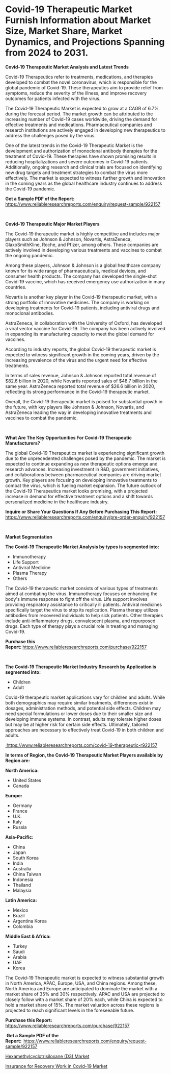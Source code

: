 <p><h1>Covid-19 Therapeutic Market Furnish Information about Market Size, Market Share, Market Dynamics, and Projections Spanning from 2024 to 2031.</h1></p><p><strong>Covid-19 Therapeutic Market Analysis and Latest Trends</strong></p>
<p><p>Covid-19 Therapeutics refer to treatments, medications, and therapies developed to combat the novel coronavirus, which is responsible for the global pandemic of Covid-19. These therapeutics aim to provide relief from symptoms, reduce the severity of the illness, and improve recovery outcomes for patients infected with the virus.</p><p>The Covid-19 Therapeutic Market is expected to grow at a CAGR of 6.7% during the forecast period. The market growth can be attributed to the increasing number of Covid-19 cases worldwide, driving the demand for effective treatments and medications. Pharmaceutical companies and research institutions are actively engaged in developing new therapeutics to address the challenges posed by the virus.</p><p>One of the latest trends in the Covid-19 Therapeutic Market is the development and authorization of monoclonal antibody therapies for the treatment of Covid-19. These therapies have shown promising results in reducing hospitalizations and severe outcomes in Covid-19 patients. Additionally, ongoing research and clinical trials are focused on identifying new drug targets and treatment strategies to combat the virus more effectively. The market is expected to witness further growth and innovation in the coming years as the global healthcare industry continues to address the Covid-19 pandemic.</p></p>
<p><strong>Get a Sample PDF of the Report:&nbsp;</strong> <a href="https://www.reliableresearchreports.com/enquiry/request-sample/922157">https://www.reliableresearchreports.com/enquiry/request-sample/922157</a></p>
<p>&nbsp;</p>
<p><strong>Covid-19 Therapeutic Major Market Players</strong></p>
<p><p>The Covid-19 therapeutic market is highly competitive and includes major players such as Johnson & Johnson, Novartis, AstraZeneca, GlaxoSmithKline, Roche, and Pfizer, among others. These companies are actively involved in developing various treatments and vaccines to combat the ongoing pandemic.</p><p>Among these players, Johnson & Johnson is a global healthcare company known for its wide range of pharmaceuticals, medical devices, and consumer health products. The company has developed the single-shot Covid-19 vaccine, which has received emergency use authorization in many countries.</p><p>Novartis is another key player in the Covid-19 therapeutic market, with a strong portfolio of innovative medicines. The company is working on developing treatments for Covid-19 patients, including antiviral drugs and monoclonal antibodies.</p><p>AstraZeneca, in collaboration with the University of Oxford, has developed a viral vector vaccine for Covid-19. The company has been actively involved in expanding its manufacturing capacity to meet the global demand for vaccines.</p><p>According to industry reports, the global Covid-19 therapeutic market is expected to witness significant growth in the coming years, driven by the increasing prevalence of the virus and the urgent need for effective treatments.</p><p>In terms of sales revenue, Johnson & Johnson reported total revenue of $82.6 billion in 2020, while Novartis reported sales of $48.7 billion in the same year. AstraZeneca reported total revenue of $26.6 billion in 2020, reflecting its strong performance in the Covid-19 therapeutic market.</p><p>Overall, the Covid-19 therapeutic market is poised for substantial growth in the future, with key players like Johnson & Johnson, Novartis, and AstraZeneca leading the way in developing innovative treatments and vaccines to combat the pandemic.</p></p>
<p>&nbsp;</p>
<p><strong>What Are The Key Opportunities For Covid-19 Therapeutic Manufacturers?</strong></p>
<p><p>The global Covid-19 Therapeutics market is experiencing significant growth due to the unprecedented challenges posed by the pandemic. The market is expected to continue expanding as new therapeutic options emerge and research advances. Increasing investment in R&D, government initiatives, and collaborations between pharmaceutical companies are driving market growth. Key players are focusing on developing innovative treatments to combat the virus, which is fueling market expansion. The future outlook of the Covid-19 Therapeutics market looks promising, with a projected increase in demand for effective treatment options and a shift towards personalized medicine in the healthcare industry.</p></p>
<p><strong>Inquire or Share Your Questions If Any Before Purchasing This Report:</strong> <a href="https://www.reliableresearchreports.com/enquiry/pre-order-enquiry/922157">https://www.reliableresearchreports.com/enquiry/pre-order-enquiry/922157</a></p>
<p>&nbsp;</p>
<p><strong>Market Segmentation</strong></p>
<p><strong>The Covid-19 Therapeutic Market Analysis by types is segmented into:</strong></p>
<p><ul><li>Immunotherapy</li><li>Life Support</li><li>Antiviral Medicine</li><li>Plasma Therapy</li><li>Others</li></ul></p>
<p><p>The Covid-19 therapeutic market consists of various types of treatments aimed at combating the virus. Immunotherapy focuses on enhancing the body's immune response to fight off the virus. Life support involves providing respiratory assistance to critically ill patients. Antiviral medicines specifically target the virus to stop its replication. Plasma therapy utilizes antibodies from recovered individuals to help sick patients. Other therapies include anti-inflammatory drugs, convalescent plasma, and repurposed drugs. Each type of therapy plays a crucial role in treating and managing Covid-19.</p></p>
<p><strong>Purchase this Report:&nbsp;</strong><a href="https://www.reliableresearchreports.com/purchase/922157">https://www.reliableresearchreports.com/purchase/922157</a></p>
<p>&nbsp;</p>
<p><strong>The Covid-19 Therapeutic Market Industry Research by Application is segmented into:</strong></p>
<p><ul><li>Children</li><li>Adult</li></ul></p>
<p><p>Covid-19 therapeutic market applications vary for children and adults. While both demographics may require similar treatments, differences exist in dosages, administration methods, and potential side effects. Children may need special formulations or lower doses due to their smaller size and developing immune systems. In contrast, adults may tolerate higher doses but may be at higher risk for certain side effects. Ultimately, tailored approaches are necessary to effectively treat Covid-19 in both children and adults.</p></p>
<p><a href="https://www.reliableresearchreports.com/covid-19-therapeutic-r922157">&nbsp;https://www.reliableresearchreports.com/covid-19-therapeutic-r922157</a></p>
<p><strong>In terms of Region, the Covid-19 Therapeutic Market Players available by Region are:</strong></p>
<p>
    <p> <strong> North America: </strong>
        <ul>
            <li>United States</li>
            <li>Canada</li>
        </ul>
        </p> 
    <p> <strong> Europe: </strong>
        <ul>
            <li>Germany</li>
            <li>France</li>
            <li>U.K.</li>
            <li>Italy</li>
            <li>Russia</li>
        </ul>
        </p> 
    <p> <strong> Asia-Pacific: </strong>
        <ul>
            <li>China</li>
            <li>Japan</li>
            <li>South Korea</li>
            <li>India</li>
            <li>Australia</li>
            <li>China Taiwan</li>
            <li>Indonesia</li>
            <li>Thailand</li>
            <li>Malaysia</li>
        </ul>
        </p> 
    <p> <strong> Latin America: </strong>
        <ul>
            <li>Mexico</li>
            <li>Brazil</li>
            <li>Argentina Korea</li>
            <li>Colombia</li>
        </ul>
        </p> 
    <p> <strong> Middle East & Africa: </strong>
        <ul>
            <li>Turkey</li>
            <li>Saudi</li>
            <li>Arabia</li>
            <li>UAE</li>
            <li>Korea</li>
        </ul>
    </p>
    </p>
<p><p>The Covid-19 Therapeutic market is expected to witness substantial growth in North America, APAC, Europe, USA, and China regions. Among these, North America and Europe are anticipated to dominate the market with a market share of 35% and 30% respectively. APAC and USA are projected to closely follow with a market share of 20% each, while China is expected to hold a market share of 15%. The market valuation across these regions is projected to reach significant levels in the foreseeable future.</p></p>
<p><strong>Purchase this Report: </strong><a href="https://www.reliableresearchreports.com/purchase/922157">https://www.reliableresearchreports.com/purchase/922157</a></p>
<p>&nbsp;<strong>Get a Sample PDF of the Report:&nbsp;&nbsp;</strong><a href="https://www.reliableresearchreports.com/enquiry/request-sample/922157">https://www.reliableresearchreports.com/enquiry/request-sample/922157</a></p>
<p><strong></strong></p>
<p><p><a href="https://issuu.com/reportprime-2/docs/hexamethylcyclotrisiloxane-d3-market-size-2030.ppt">Hexamethylcyclotrisiloxane (D3) Market</a></p><p><a href="https://github.com/FassouRP/Market-Research-Report-List-4/blob/main/insurance-for-recovery-work-in-covid-19-market.md">Insurance for Recovery Work in Covid-19 Market</a></p></p>